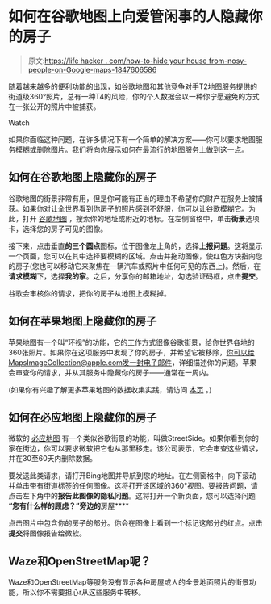 # 如何在谷歌地图上向爱管闲事的人隐藏你的房子

> 原文:[https://life hacker . com/how-to-hide your house from-nosy-people-on-Google-maps-1847606586](https://lifehacker.com/how-to-hide-your-house-from-nosy-people-on-google-maps-1847606586)

随着越来越多的便利功能的出现，如谷歌地图和其他竞争对手T2地图服务提供的街道级360°照片，总有一种T4的风险，你的个人数据会以一种你宁愿避免的方式在一张公开的照片中被捕获。

Watch

如果你面临这种问题，在许多情况下有一个简单的解决方案——你可以要求地图服务模糊或删除图片。我们将向你展示如何在最流行的地图服务上做到这一点。

## 如何在谷歌地图上隐藏你的房子

谷歌地图的街景非常有用，但是你可能有正当的理由不希望你的财产在服务上被捕获。如果你对让全世界看到你房子的照片感到不舒服，你可以让谷歌模糊它。为此，打开 [谷歌地图](https://maps.google.com) ，搜索你的地址或附近的地标。在左侧窗格中，单击**街景**选项卡，选择您的房子可见的图像。

接下来，点击垂直**的三个圆点**图标，位于图像左上角的，选择**上报问题**。这将显示一个页面，您可以在其中选择要模糊的区域。点击并拖动图像，使红色方块指向您的房子(您也可以移动它来聚焦在一辆汽车或照片中任何可见的东西上)。然后，在**请求模糊**下，选择**我的家**。之后，分享你的邮箱地址，勾选验证码框，点击**提交**。

谷歌会审核你的请求，把你的房子从地图上模糊掉。

## 如何在苹果地图上隐藏你的房子

苹果地图有一个叫“环视”的功能，它的工作方式很像谷歌街景，给你世界各地的360张照片。如果你在这项服务中发现了你的房子，并希望它被移除，你可以给MapsImageCollection@apple.com发一封电子邮件，详细描述你的问题。苹果会审查你的请求，并从其服务中隐藏你的房子——通常在一周内。

(如果你有兴趣了解更多苹果地图的数据收集实践，请访问 [本页](https://maps.apple.com/imagecollection/) 。)

## 如何在必应地图上隐藏你的房子

微软的 [必应地图](https://www.bing.com/maps) 有一个类似谷歌街景的功能，叫做StreetSide。如果你看到你的家在街边，你可以要求微软把它也从那里移走。该公司表示，它会审查这些请求，并在30至60天内删除数据。

要发送此类请求，请打开Bing地图并导航到您的地址。在左侧窗格中，向下滚动并单击带有街道标签的任何图像。这将打开该区域的360°视图。要报告问题，请点击左下角中的**报告此图像的隐私问题**。这将打开一个新页面，您可以选择问题 **“您有什么样的顾虑？”旁边的**房屋****

点击图片中包含你的房子的部分。你会在图像上看到一个标记这部分的红点。点击**提交**将图像报告给微软。

## Waze和OpenStreetMap呢？

Waze和OpenStreetMap等服务没有显示各种房屋或人的全景地面照片的街景功能，所以你不需要担心r从这些服务中转移。
